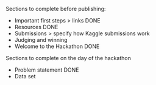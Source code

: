 Sections to complete before publishing:
- Important first steps > links DONE
- Resources DONE
- Submissions > specify how Kaggle submissions work
- Judging and winning
- Welcome to the Hackathon DONE

Sections to complete on the day of the hackathon
- Problem statement DONE
- Data set